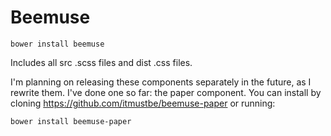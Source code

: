 Beemuse
=================

```shell
bower install beemuse
```

Includes all src .scss files and dist .css files.

I'm planning on releasing these components separately in the future, as I rewrite them.  I've done one so far: the paper component.  You can install by cloning https://github.com/itmustbe/beemuse-paper or running:

```shell
bower install beemuse-paper
```
